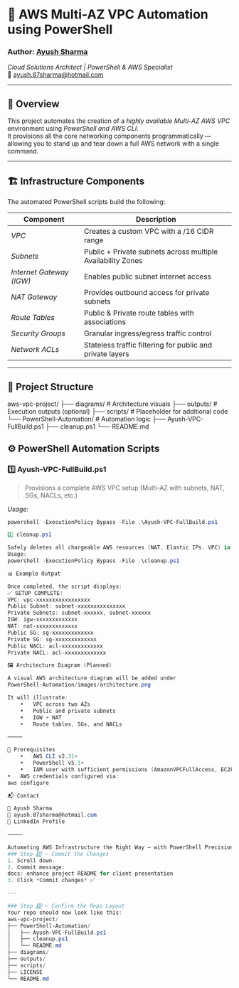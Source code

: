 # 🚀 AWS Multi-AZ VPC Automation using PowerShell

### Author: [Ayush Sharma](https://www.linkedin.com/in/ayush-sharma-575010102)
*Cloud Solutions Architect | PowerShell & AWS Specialist*  
📧 ayush.87sharma@hotmail.com  

---

## 🧩 Overview

This project automates the creation of a *highly available Multi-AZ AWS VPC* environment using *PowerShell and AWS CLI*.  
It provisions all the core networking components programmatically — allowing you to stand up and tear down a full AWS network with a single command.

---

## 🏗️ Infrastructure Components

The automated PowerShell scripts build the following:

| Component | Description |
|------------|-------------|
| *VPC* | Creates a custom VPC with a /16 CIDR range |
| *Subnets* | Public + Private subnets across multiple Availability Zones |
| *Internet Gateway (IGW)* | Enables public subnet internet access |
| *NAT Gateway* | Provides outbound access for private subnets |
| *Route Tables* | Public & Private route tables with associations |
| *Security Groups* | Granular ingress/egress traffic control |
| *Network ACLs* | Stateless traffic filtering for public and private layers |

---

## 🧠 Project Structure

aws-vpc-project/
├── diagrams/                   # Architecture visuals
├── outputs/                    # Execution outputs (optional)
├── scripts/                    # Placeholder for additional code
└── PowerShell-Automation/      # Automation logic
├── Ayush-VPC-FullBuild.ps1
├── cleanup.ps1
└── README.md

## ⚙️ PowerShell Automation Scripts

### 1️⃣ Ayush-VPC-FullBuild.ps1
> Provisions a complete AWS VPC setup (Multi-AZ with subnets, NAT, SGs, NACLs, etc.)

*Usage:*
```powershell
powershell -ExecutionPolicy Bypass -File .\Ayush-VPC-FullBuild.ps1

2️⃣ cleanup.ps1

Safely deletes all chargeable AWS resources (NAT, Elastic IPs, VPC) in one go.
Usage:
powershell -ExecutionPolicy Bypass -File .\cleanup.ps1

📊 Example Output

Once completed, the script displays:
✅ SETUP COMPLETE!
VPC: vpc-xxxxxxxxxxxxxxxxx
Public Subnet: subnet-xxxxxxxxxxxxxxx
Private Subnets: subnet-xxxxxx, subnet-xxxxxx
IGW: igw-xxxxxxxxxxxxx
NAT: nat-xxxxxxxxxxxxx
Public SG: sg-xxxxxxxxxxxxx
Private SG: sg-xxxxxxxxxxxxx
Public NACL: acl-xxxxxxxxxxxxx
Private NACL: acl-xxxxxxxxxxxxx

🖼️ Architecture Diagram (Planned)

A visual AWS architecture diagram will be added under
PowerShell-Automation/images/architecture.png

It will illustrate:
	•	VPC across two AZs
	•	Public and private subnets
	•	IGW + NAT
	•	Route tables, SGs, and NACLs

⸻

🧰 Prerequisites
	•	AWS CLI v2.31+
	•	PowerShell v5.1+
	•	IAM user with sufficient permissions (AmazonVPCFullAccess, EC2FullAccess)
•	AWS credentials configured via:
aws configure

📬 Contact

💼 Ayush Sharma
📧 ayush.87sharma@hotmail.com
🔗 LinkedIn Profile

⸻

Automating AWS Infrastructure the Right Way — with PowerShell Precision ⚡
### Step 2️⃣ — Commit the Changes
1. Scroll down.
2. Commit message:
docs: enhance project README for client presentation
3. Click *Commit changes* ✅

---

### Step 3️⃣ — Confirm the Repo Layout
Your repo should now look like this:
aws-vpc-project/
├── PowerShell-Automation/
│   ├── Ayush-VPC-FullBuild.ps1
│   ├── cleanup.ps1
│   └── README.md
├── diagrams/
├── outputs/
├── scripts/
├── LICENSE
└── README.md
